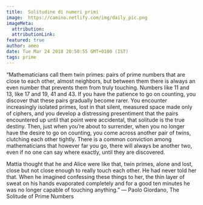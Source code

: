 ```yaml
---
title:  Solitudine di numeri primi
image: 	https://camino.netlify.com/img/daily_pic.png
imageMeta:
  attribution:
  attributionLink:
featured: true
author: ameo
date: Tue Mar 24 2018 20:50:55 GMT+0100 (IST)
tags: prime
---
```


“Mathematicians call them twin primes: pairs of prime numbers that are close to each other, almost neighbors, but between them there is always an even number that prevents them from truly touching. Numbers like 11 and 13, like 17 and 19, 41 and 43. If you have the patience to go on counting, you discover that these pairs gradually become rarer. You encounter increasingly isolated primes, lost in that silent, measured space made only of ciphers, and you develop a distressing presentiment that the pairs encountered up until that point were accidental, that solitude is the true destiny. Then, just when you’re about to surrender, when you no longer have the desire to go on counting, you come across another pair of twins, clutching each other tightly. There is a common conviction among mathematicians that however far you go, there will always be another two, even if no one can say where exactly, until they are discovered.

Mattia thought that he and Alice were like that, twin primes, alone and lost, close but not close enough to really touch each other. He had never told her that. When he imagined confessing these things to her, the thin layer of sweat on his hands evaporated completely and for a good ten minutes he was no longer capable of touching anything.”
― Paolo Giordano, The Solitude of Prime Numbers 
